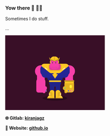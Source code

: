 ### Yow there 👋 :guardsman:

<!--
**kiranjagz/kiranjagz** is a ✨ _special_ ✨ repository because its `README.md` (this file) appears on your GitHub profile.

Here are some ideas to get you started:

- 🔭 I’m currently working on ...
- 🌱 I’m currently learning ...
- 👯 I’m looking to collaborate on ...
- 🤔 I’m looking for help with ...
- 💬 Ask me about ...
- 📫 How to reach me: ...
- 😄 Pronouns: ...
- ⚡ Fun fact: ...
-->

Sometimes I do stuff.

...

![Alt text](thanos_dance_2.gif)

<strong>🌐 Gitlab:  [kiranjagz](https://gitlab.com/kiranjagz)</strong>

<strong>:link: Website: [github.io](https://kiranjagz.github.io/)</strong>
